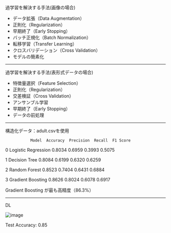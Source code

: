 過学習を解決する手法(画像の場合)

* データ拡張（Data Augmentation）
* 正則化（Regularization）
* 早期終了（Early Stopping）
* バッチ正規化（Batch Normalization）
* 転移学習（Transfer Learning）
* クロスバリデーション（Cross Validation）
* モデルの簡素化
---
過学習を解決する手法(表形式データの場合)
* 特徴量選択（Feature Selection）
* 正則化（Regularization）
* 交差検証（Cross Validation）
* アンサンブル学習
* 早期終了（Early Stopping）
* データの前処理
---

構造化データ：adult.csvを使用

               Model  Accuracy  Precision  Recall  F1 Score

0  Logistic Regression    0.8034     0.6959  0.3993    0.5075

1        Decision Tree    0.8084     0.6199  0.6320    0.6259

2        Random Forest    0.8523     0.7404  0.6431    0.6884

3    Gradient Boosting    0.8626     0.8024  0.6078    0.6917

Gradient Boosting が最も高精度（86.3%）

---
DL

![image](https://github.com/user-attachments/assets/67baaca8-10c0-45cc-b9cb-0e4204c88c3b)

Test Accuracy: 0.85




